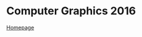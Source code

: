 # Computer Graphics 2016
<a href="http://ak532892.github.io/ComputerGraphics2016/index.html">Homepage</a>
